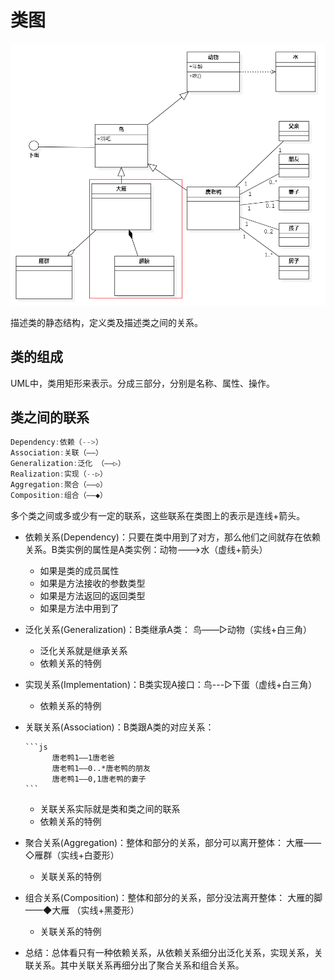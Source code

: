 # 类图

![img](class-diagram.png)

描述类的静态结构，定义类及描述类之间的关系。

## 类的组成

UML中，类用矩形来表示。分成三部分，分别是名称、属性、操作。

## 类之间的联系

```js
Dependency:依赖（-->）
Association:关联（——）
Generalization:泛化 （——▷）
Realization:实现（--▷）
Aggregation:聚合（——◇）
Composition:组合（——◆）
```

多个类之间或多或少有一定的联系，这些联系在类图上的表示是连线+箭头。

- 依赖关系(Dependency)：只要在类中用到了对方，那么他们之间就存在依赖关系。B类实例的属性是A类实例：动物--->水（虚线+箭头）
  - 如果是类的成员属性
  - 如果是方法接收的参数类型
  - 如果是方法返回的返回类型
  - 如果是方法中用到了
  
- 泛化关系(Generalization)：B类继承A类： 鸟——▷动物（实线+白三角）
  - 泛化关系就是继承关系
  - 依赖关系的特例
  
- 实现关系(Implementation)：B类实现A接口：鸟---▷下蛋（虚线+白三角）
  - 依赖关系的特例
  
- 关联关系(Association)：B类跟A类的对应关系：

      ```js
            唐老鸭1——1唐老爸
            唐老鸭1——0..*唐老鸭的朋友
            唐老鸭1——0,1唐老鸭的妻子
      ```
  - 关联关系实际就是类和类之间的联系
  - 依赖关系的特例
  
- 聚合关系(Aggregation)：整体和部分的关系，部分可以离开整体： 大雁——◇雁群（实线+白菱形）
  - 关联关系的特例
  
- 组合关系(Composition)：整体和部分的关系，部分没法离开整体： 大雁的脚——◆大雁 （实线+黑菱形）
  - 关联关系的特例

- 总结：总体看只有一种依赖关系，从依赖关系细分出泛化关系，实现关系，关联关系。其中关联关系再细分出了聚合关系和组合关系。
